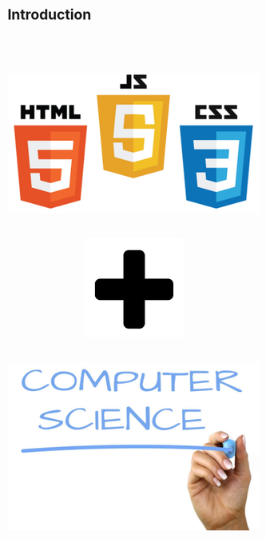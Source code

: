 # Introduction

<img src="docs/images/introduction/HTMLCSSJS.jpeg" alt="HTML + CSS + JS" title="Logo HTML CSS JS" style="display:block; margin: 0 auto; margin-top:100px">

<img width= 200px; src="docs/images/introduction/Plus Mark.png" alt="HTML + CSS + JS" title="Logo HTML CSS JS" style="display:block; margin: 0 auto; margin-top: 50px">

<img src="docs/images/introduction/computer-science.jpg" alt="HTML + CSS + JS" title="Logo HTML CSS JS" style="display:block; margin: 0 auto; margin-top: 50px">
